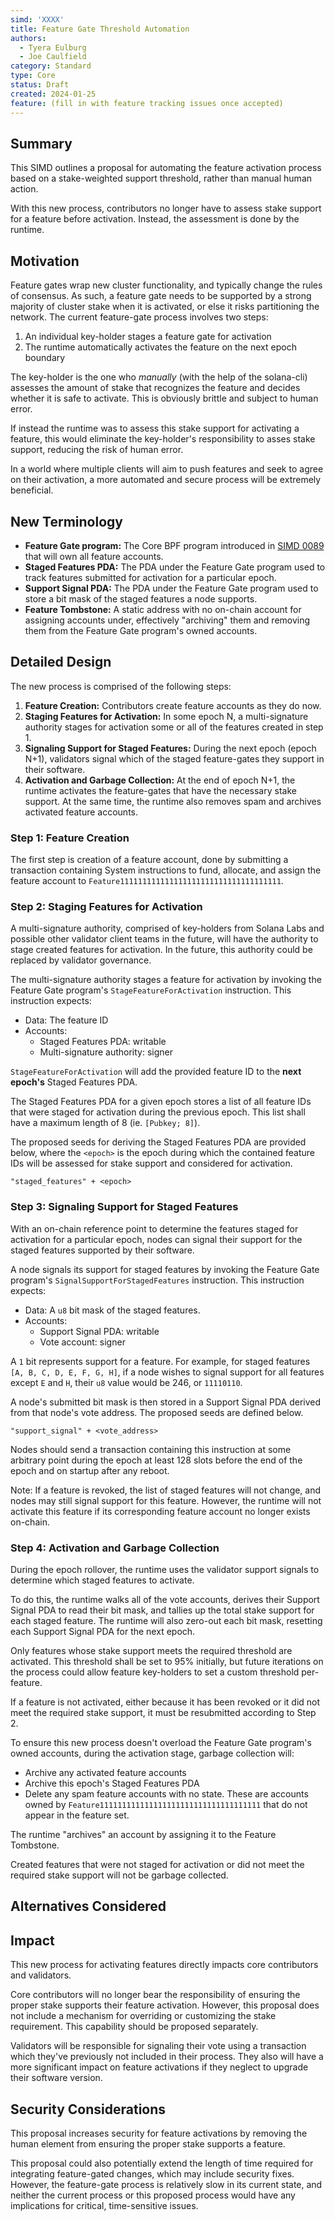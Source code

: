 ```yaml
---
simd: 'XXXX'
title: Feature Gate Threshold Automation
authors:
  - Tyera Eulburg
  - Joe Caulfield
category: Standard
type: Core
status: Draft
created: 2024-01-25
feature: (fill in with feature tracking issues once accepted)
---
```


## Summary

This SIMD outlines a proposal for automating the feature activation process
based on a stake-weighted support threshold, rather than manual human action.

With this new process, contributors no longer have to assess stake support for a
feature before activation. Instead, the assessment is done by the runtime.

## Motivation

Feature gates wrap new cluster functionality, and typically change the rules of
consensus. As such, a feature gate needs to be supported by a strong majority
of cluster stake when it is activated, or else it risks partitioning the
network. The current feature-gate process involves two steps:

1. An individual key-holder stages a feature gate for activation
2. The runtime automatically activates the feature on the next epoch boundary

The key-holder is the one who *manually* (with the help of the solana-cli)
assesses the amount of stake that recognizes the feature and decides whether
it is safe to activate. This is obviously brittle and subject to human error.

If instead the runtime was to assess this stake support for activating a
feature, this would eliminate the key-holder's responsibility to asses stake
support, reducing the risk of human error.

In a world where multiple clients will aim to push features and seek to agree on
their activation, a more automated and secure process will be extremely
beneficial.

## New Terminology

- **Feature Gate program:** The Core BPF program introduced in
  [SIMD 0089](https://github.com/solana-foundation/solana-improvement-documents/pull/89)
  that will own all feature accounts.
- **Staged Features PDA:** The PDA under the Feature Gate program used to track
  features submitted for activation for a particular epoch.
- **Support Signal PDA:** The PDA under the Feature Gate program used to store
  a bit mask of the staged features a node supports.
- **Feature Tombstone:** A static address with no on-chain account for assigning
  accounts under, effectively "archiving" them and removing them from the
  Feature Gate program's owned accounts.

## Detailed Design

The new process is comprised of the following steps:

1. **Feature Creation:** Contributors create feature accounts as they do now.
2. **Staging Features for Activation:** In some epoch N, a multi-signature
   authority stages for activation some or all of the features created in step
   1.
3. **Signaling Support for Staged Features:** During the next epoch (epoch N+1),
   validators signal which of the staged feature-gates they support in their
   software.
4. **Activation and Garbage Collection:** At the end of epoch N+1, the runtime
   activates the feature-gates that have the necessary stake support. At the
   same time, the runtime also removes spam and archives activated feature
   accounts.

### Step 1: Feature Creation

The first step is creation of a feature account, done by submitting a
transaction containing System instructions to fund, allocate, and assign the
feature account to `Feature111111111111111111111111111111111111`.

### Step 2: Staging Features for Activation

A multi-signature authority, comprised of key-holders from Solana Labs and
possible other validator client teams in the future, will have the authority to
stage created features for activation.
In the future, this authority could be replaced by validator governance.

The multi-signature authority stages a feature for activation by invoking the
Feature Gate program's `StageFeatureForActivation` instruction. This instruction
expects:
- Data: The feature ID
- Accounts:
  - Staged Features PDA: writable
  - Multi-signature authority: signer 

`StageFeatureForActivation` will add the provided feature ID to the **next
epoch's** Staged Features PDA.

The Staged Features PDA for a given epoch stores a list of all feature IDs that
were staged for activation during the previous epoch. This list shall have a
maximum length of 8 (ie. `[Pubkey; 8]`).

The proposed seeds for deriving the Staged Features PDA are provided below,
where the `<epoch>` is the epoch during which the contained feature IDs will be
assessed for stake support and considered for activation.

```
"staged_features" + <epoch>
```

### Step 3: Signaling Support for Staged Features

With an on-chain reference point to determine the features staged for activation
for a particular epoch, nodes can signal their support for the staged features
supported by their software.

A node signals its support for staged features by invoking the Feature Gate
program's `SignalSupportForStagedFeatures` instruction. This instruction
expects:
- Data: A `u8` bit mask of the staged features.
- Accounts:
  - Support Signal PDA: writable
  - Vote account: signer

A `1` bit represents support for a feature. For example, for staged features
`[A, B, C, D, E, F, G, H]`, if a node wishes to signal support for all features
except `E` and `H`, their `u8` value would be 246, or `11110110`.

A node's submitted bit mask is then stored in a Support Signal PDA derived from
that node's vote address. The proposed seeds are defined below.

```
"support_signal" + <vote_address>
```

Nodes should send a transaction containing this instruction at some arbitrary
point during the epoch at least 128 slots before the end of the epoch and on
startup after any reboot.

Note: If a feature is revoked, the list of staged features will not change, and
nodes may still signal support for this feature. However, the runtime will not
activate this feature if its corresponding feature account no longer exists
on-chain.

### Step 4: Activation and Garbage Collection

During the epoch rollover, the runtime uses the validator support signals to
determine which staged features to activate.

To do this, the runtime walks all of the vote accounts, derives their Support
Signal PDA to read their bit mask, and tallies up the total stake support for
each staged feature. The runtime will also zero-out each bit mask, resetting
each Support Signal PDA for the next epoch.

Only features whose stake support meets the required threshold are activated.
This threshold shall be set to 95% initially, but future iterations on the
process could allow feature key-holders to set a custom threshold per-feature.

If a feature is not activated, either because it has been revoked or it did not
meet the required stake support, it must be resubmitted according to Step 2.

To ensure this new process doesn't overload the Feature Gate program's owned
accounts, during the activation stage, garbage collection will:

- Archive any activated feature accounts
- Archive this epoch's Staged Features PDA
- Delete any spam feature accounts with no state. These are accounts owned by
  `Feature111111111111111111111111111111111111` that do not appear in the
  feature set.

The runtime "archives" an account by assigning it to the Feature Tombstone.

Created features that were not staged for activation or did not meet the
required stake support will not be garbage collected.

## Alternatives Considered

## Impact

This new process for activating features directly impacts core contributors and
validators.

Core contributors will no longer bear the responsibility of ensuring the proper
stake supports their feature activation. However, this proposal does not include
a mechanism for overriding or customizing the stake requirement. This capability
should be proposed separately.

Validators will be responsible for signaling their vote using a transaction
which they've previously not included in their process. They also will have a
more significant impact on feature activations if they neglect to upgrade their
software version.

## Security Considerations

This proposal increases security for feature activations by removing the human
element from ensuring the proper stake supports a feature.

This proposal could also potentially extend the length of time required for
integrating feature-gated changes, which may include security fixes. However,
the feature-gate process is relatively slow in its current state, and neither
the current process or this proposed process would have any implications for
critical, time-sensitive issues.

